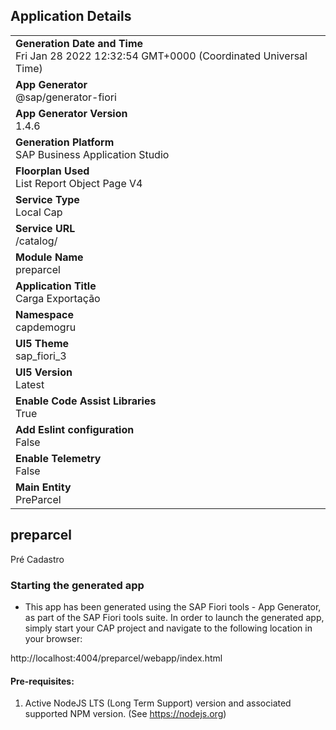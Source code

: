 ## Application Details
|               |
| ------------- |
|**Generation Date and Time**<br>Fri Jan 28 2022 12:32:54 GMT+0000 (Coordinated Universal Time)|
|**App Generator**<br>@sap/generator-fiori|
|**App Generator Version**<br>1.4.6|
|**Generation Platform**<br>SAP Business Application Studio|
|**Floorplan Used**<br>List Report Object Page V4|
|**Service Type**<br>Local Cap|
|**Service URL**<br>/catalog/
|**Module Name**<br>preparcel|
|**Application Title**<br>Carga Exportação|
|**Namespace**<br>capdemogru|
|**UI5 Theme**<br>sap_fiori_3|
|**UI5 Version**<br>Latest|
|**Enable Code Assist Libraries**<br>True|
|**Add Eslint configuration**<br>False|
|**Enable Telemetry**<br>False|
|**Main Entity**<br>PreParcel|

## preparcel

Pré Cadastro

### Starting the generated app

-   This app has been generated using the SAP Fiori tools - App Generator, as part of the SAP Fiori tools suite.  In order to launch the generated app, simply start your CAP project and navigate to the following location in your browser:

http://localhost:4004/preparcel/webapp/index.html

#### Pre-requisites:

1. Active NodeJS LTS (Long Term Support) version and associated supported NPM version.  (See https://nodejs.org)


